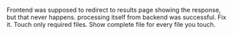 Frontend was supposed to redirect to results page showing the response, but that never happens. processing itself from backend was successful. Fix it. Touch only required files. Show complete file for every file you touch.
